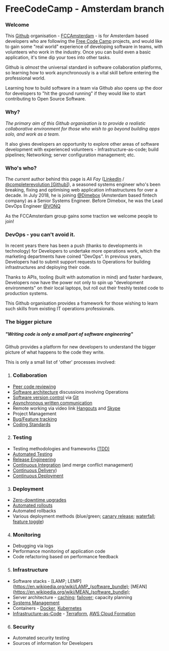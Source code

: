 # FreeCodeCamp - Amsterdam branch

### Welcome

This [Github](https://github.com) organisation - [FCCAmsterdam](https://github.com/FCCAmsterdam) - is for Amsterdam based developers who are following the [Free Code Camp](https://www.freecodecamp.org) projects, and would like to gain some "real world" experience of developing software in teams, with volunteers who work in the industry.  Once you can build even a basic application, it's time dip your toes into other tasks.

Github is _almost_ the universal standard in software collaboration platforms, so learning how to work asynchronously is a vital skill before entering the professional world.

Learning how to build software in a team via Github also opens up the door for developers to "hit the ground running" if they would like to start contributing to Open Source Software.

### Why?

_The primary aim of this Github organisation is to provide a realistic collaborative environment for those who wish to go beyond building apps solo, and work as a team._

It also gives developers an opportunity to explore other areas of software development with experienced volunteers - Infrastructure-as-code;  build pipelines;  Networking;  server configuration management; etc.

### Who's who?
The _current_ author behind this page is _Ali Fay_ ([LinkedIn](https://www.linkedin.com/in/alifay) / [@completerevolution [Github]](https://github.com/completerevolution)), a seasoned systems engineer who's been breaking, fixing and optimising web application infrastructures for over a decade.  In July 2018, he is joining [@Dimebox](https://github.com/dimebox) (Amsterdam based fintech company) as a Senior Systems Engineer. Before Dimebox, he was the Lead DevOps Engineer [@VONQ](https://github.com/vonq)

As the FCCAmsterdam group gains some traction we welcome people to join!

### DevOps - you can't avoid it.
In recent years there has been a push (thanks to developments in technology) for Developers to undertake more operations work, which the marketing departments have coined "DevOps".   In previous years, Developers had to submit support requests to Operations for building infrastructures and deploying their code.

Thanks to APIs, tooling (built with automation in mind) and faster hardware, Developers now have the power not only to spin up "development environments" on their local laptops, but roll out their freshly tested code to production systems.

This Github organisation provides a framework for those wishing to learn such skills from existing IT operations professionals.

### The bigger picture

##### _"Writing code is only a small part of software engineering"_

Github provides a platform for new developers to understand the bigger picture of what happens to the code they write.

This is only a small list of 'other' processes involved:

1. ### Collaboration
  * [Peer code reviewing](https://en.wikipedia.org/wiki/Code_review)
  * [Software architecture](https://en.wikipedia.org/wiki/Software_design) discussions involving Operations
  * [Software version control](https://en.wikipedia.org/wiki/Version_control) via [Git](https://git-scm.com/)
  * [Asynchronous written communication](https://en.wikipedia.org/wiki/Asynchronous_learning)
  * Remote working via video link [Hangouts](https://hangouts.google.com) and [Skype](https://www.skype.com)
  * Project Management
  * [Bug/Feature tracking](https://en.wikipedia.org/wiki/Bug_tracking_system)
  * [Coding Standards](https://en.wikipedia.org/wiki/Coding_conventions)

2. ### Testing
  * Testing methodologies and frameworks [(TDD)](https://en.wikipedia.org/wiki/Test-driven_development)
  * [Automated Testing](https://en.wikipedia.org/wiki/Test_automation)
  * [Release Engineering](https://en.wikipedia.org/wiki/Release_engineering)
  * [Continuous Integration](https://en.wikipedia.org/wiki/Continuous_integration) (and merge conflict management)
  * [Continuous Delivery](https://en.wikipedia.org/wiki/Continuous_delivery))
  * [Continuous Deployment](https://en.wikipedia.org/wiki/Continuous_delivery#Relationship_to_continuous_deployment)

3. ### Deployment
  * [Zero-downtime upgrades](https://en.wikipedia.org/wiki/High_availability)
  * [Automated rollouts](https://en.wikipedia.org/wiki/Rolling_release)
  * Automated rollbacks
  * Various deployment methods (blue/green; [canary release](https://en.wikipedia.org/wiki/Feature_toggle#Canary_release); [waterfall](https://en.wikipedia.org/wiki/Waterfall_model); [feature toggle](https://en.wikipedia.org/wiki/Feature_toggle))

4. ### Monitoring
  * Debugging via logs
  * Performance monitoring of application code
  * Code refactoring based on performance feedback

5. ### Infrastructure
  * Software stacks - [LAMP; LEMP](https://en.wikipedia.org/wiki/LAMP_(software_bundle); [MEAN](https://en.wikipedia.org/wiki/MEAN_(software_bundle);
  * Server architecture - [caching](https://en.wikipedia.org/wiki/Cache_(computing)); [failover](https://en.wikipedia.org/wiki/Failover); capacity planning
  * [Systems Management](https://en.wikipedia.org/wiki/Systems_management)
  * Containers - [Docker](https://www.docker.com), [Kubernetes](https://www.kubernetes.io)
  * [Infrastructure-as-Code](https://en.wikipedia.org/wiki/Infrastructure_as_Code) - [Terraform](https://www.terraform.io), [AWS Cloud Formation](https://aws.amazon.com/cloudformation/)

6. ### Security
  * Automated security testing
  * Sources of information for Developers
